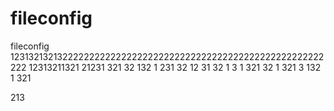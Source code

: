 # fileconfig
fileconfig
123132132132222222222222222222222222222222222222222222222222222
12313211321
21231
321
32
132
1
231
32
12
31
32
1
3
1
321
32
1
321
3
132
1
321

213
